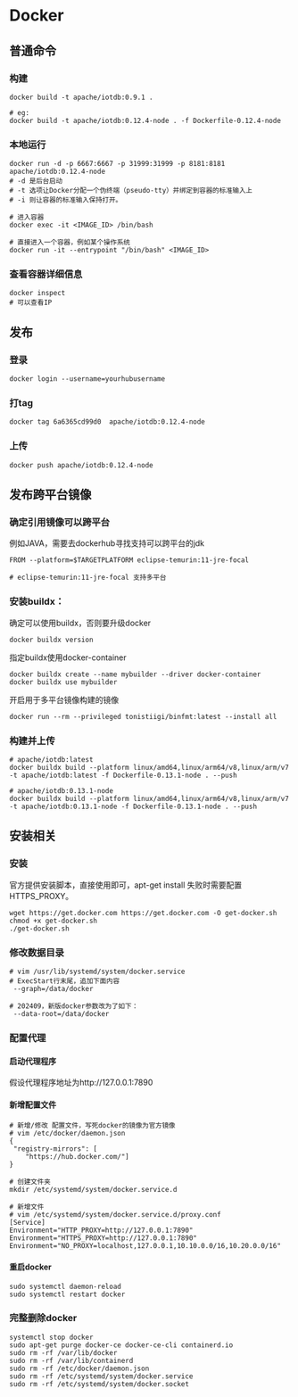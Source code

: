# Docker
## 普通命令
### 构建
``` shell
docker build -t apache/iotdb:0.9.1 .

# eg: 
docker build -t apache/iotdb:0.12.4-node . -f Dockerfile-0.12.4-node
```
### 本地运行
``` shell
docker run -d -p 6667:6667 -p 31999:31999 -p 8181:8181 apache/iotdb:0.12.4-node
# -d 是后台启动
# -t 选项让Docker分配一个伪终端（pseudo-tty）并绑定到容器的标准输入上
# -i 则让容器的标准输入保持打开。

# 进入容器
docker exec -it <IMAGE_ID> /bin/bash

# 直接进入一个容器，例如某个操作系统
docker run -it --entrypoint "/bin/bash" <IMAGE_ID>
```
### 查看容器详细信息
``` shell
docker inspect
# 可以查看IP
```

## 发布
### 登录
``` shell
docker login --username=yourhubusername 
```
### 打tag
``` shell
docker tag 6a6365cd99d0  apache/iotdb:0.12.4-node
```
### 上传
``` shell
docker push apache/iotdb:0.12.4-node
```
## 发布跨平台镜像
### 确定引用镜像可以跨平台
例如JAVA，需要去dockerhub寻找支持可以跨平台的jdk
``` shell
FROM --platform=$TARGETPLATFORM eclipse-temurin:11-jre-focal

# eclipse-temurin:11-jre-focal 支持多平台
```
### 安装buildx：
确定可以使用buildx，否则要升级docker
``` shell
docker buildx version
```
指定buildx使用docker-container
``` shell
docker buildx create --name mybuilder --driver docker-container
docker buildx use mybuilder
```
开启用于多平台镜像构建的镜像
``` shell
docker run --rm --privileged tonistiigi/binfmt:latest --install all 
```
### 构建并上传
``` shell
# apache/iotdb:latest
docker buildx build --platform linux/amd64,linux/arm64/v8,linux/arm/v7 -t apache/iotdb:latest -f Dockerfile-0.13.1-node . --push

# apache/iotdb:0.13.1-node
docker buildx build --platform linux/amd64,linux/arm64/v8,linux/arm/v7 -t apache/iotdb:0.13.1-node -f Dockerfile-0.13.1-node . --push
```

## 安装相关
### 安装
官方提供安装脚本，直接使用即可，apt-get install 失败时需要配置 HTTPS_PROXY。
``` shell
wget https://get.docker.com https://get.docker.com -O get-docker.sh 
chmod +x get-docker.sh
./get-docker.sh
``` 
### 修改数据目录
``` shell
# vim /usr/lib/systemd/system/docker.service
# ExecStart行末尾，追加下面内容
 --graph=/data/docker

# 202409，新版docker参数改为了如下：
 --data-root=/data/docker
```

### 配置代理
#### 启动代理程序
假设代理程序地址为http://127.0.0.1:7890
#### 新增配置文件
``` shell
# 新增/修改 配置文件，写死docker的镜像为官方镜像
# vim /etc/docker/daemon.json
{
 "registry-mirrors": [
    "https://hub.docker.com/"]
}

# 创建文件夹
mkdir /etc/systemd/system/docker.service.d

# 新增文件
# vim /etc/systemd/system/docker.service.d/proxy.conf
[Service]
Environment="HTTP_PROXY=http://127.0.0.1:7890"
Environment="HTTPS_PROXY=http://127.0.0.1:7890"
Environment="NO_PROXY=localhost,127.0.0.1,10.10.0.0/16,10.20.0.0/16"
```
#### 重启docker
``` shell
sudo systemctl daemon-reload
sudo systemctl restart docker
```
### 完整删除docker
``` shell
systemctl stop docker
sudo apt-get purge docker-ce docker-ce-cli containerd.io
sudo rm -rf /var/lib/docker
sudo rm -rf /var/lib/containerd
sudo rm -rf /etc/docker/daemon.json
sudo rm -rf /etc/systemd/system/docker.service
sudo rm -rf /etc/systemd/system/docker.socket

```
